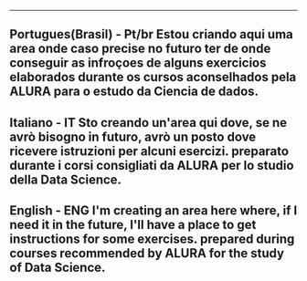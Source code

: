 -----------------------------------------------------------------------------------------------------------------------------------
Portugues(Brasil) - Pt/br
Estou criando aqui uma area onde caso precise no futuro ter de onde conseguir as infroçoes de alguns exercicios
elaborados durante os cursos aconselhados pela ALURA para o estudo da Ciencia de dados.
-----------------------------------------------------------------------------------------------------------------------------------
Italiano - IT
Sto creando un'area qui dove, se ne avrò bisogno in futuro, avrò un posto dove ricevere istruzioni per alcuni esercizi.
preparato durante i corsi consigliati da ALURA per lo studio della Data Science.
-----------------------------------------------------------------------------------------------------------------------------------
English - ENG
I'm creating an area here where, if I need it in the future, I'll have a place to get instructions for some exercises.
prepared during courses recommended by ALURA for the study of Data Science.
-----------------------------------------------------------------------------------------------------------------------------------
